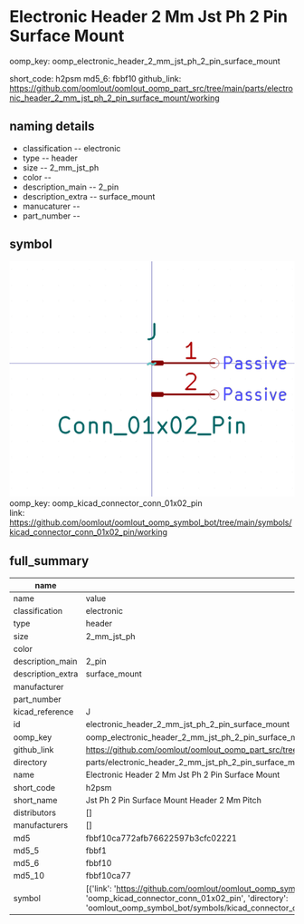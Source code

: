 # Electronic Header 2 Mm Jst Ph 2 Pin Surface Mount
oomp_key: oomp_electronic_header_2_mm_jst_ph_2_pin_surface_mount 


short_code: h2psm
md5_6: fbbf10
github_link: https://github.com/oomlout/oomlout_oomp_part_src/tree/main/parts/electronic_header_2_mm_jst_ph_2_pin_surface_mount/working
## naming details
* classification -- electronic
* type -- header
* size -- 2_mm_jst_ph
* color -- 
* description_main -- 2_pin
* description_extra -- surface_mount
* manucaturer -- 
* part_number -- 



## symbol

![](symbol/0/working/working_600.png)  
oomp_key: oomp_kicad_connector_conn_01x02_pin  
link: https://github.com/oomlout/oomlout_oomp_symbol_bot/tree/main/symbols/kicad_connector_conn_01x02_pin/working  


## full_summary
| name | value | 
| --- | --- | 
| name | value | 
| classification | electronic | 
| type | header | 
| size | 2_mm_jst_ph | 
| color |  | 
| description_main | 2_pin | 
| description_extra | surface_mount | 
| manufacturer |  | 
| part_number |  | 
| kicad_reference | J | 
| id | electronic_header_2_mm_jst_ph_2_pin_surface_mount | 
| oomp_key | oomp_electronic_header_2_mm_jst_ph_2_pin_surface_mount | 
| github_link | https://github.com/oomlout/oomlout_oomp_part_src/tree/main/parts/electronic_header_2_mm_jst_ph_2_pin_surface_mount/working | 
| directory | parts/electronic_header_2_mm_jst_ph_2_pin_surface_mount | 
| name | Electronic Header 2 Mm Jst Ph 2 Pin Surface Mount | 
| short_code | h2psm | 
| short_name | Jst Ph 2 Pin Surface Mount Header 2 Mm Pitch | 
| distributors | [] | 
| manufacturers | [] | 
| md5 | fbbf10ca772afb76622597b3cfc02221 | 
| md5_5 | fbbf1 | 
| md5_6 | fbbf10 | 
| md5_10 | fbbf10ca77 | 
| symbol | [{'link': 'https://github.com/oomlout/oomlout_oomp_symbol_bot/tree/main/symbols/kicad_connector_conn_01x02_pin', 'oomp_key': 'oomp_kicad_connector_conn_01x02_pin', 'directory': 'oomlout_oomp_symbol_bot/symbols/kicad_connector_conn_01x02_pin//working/working.kicad_sym'}] | 
